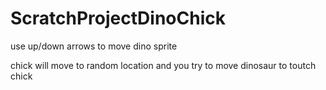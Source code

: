 # ScratchProjectDinoChick

use up/down arrows to move dino sprite

chick will move to random location and you try to move dinosaur to toutch chick
